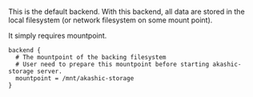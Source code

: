 This is the default backend. With this backend, all data are stored in the local filesystem
(or network filesystem on some mount point).

It simply requires mountpoint.

```
backend {
  # The mountpoint of the backing filesystem
  # User need to prepare this mountpoint before starting akashic-storage server.
  mountpoint = /mnt/akashic-storage
}
```
